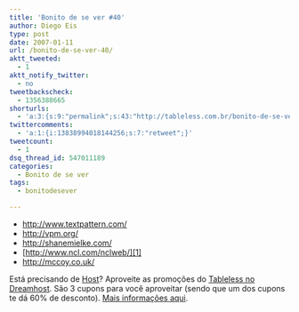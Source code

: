 ```yaml
---
title: 'Bonito de se ver #40'
author: Diego Eis
type: post
date: 2007-01-11
url: /bonito-de-se-ver-40/
aktt_tweeted:
  - 1
aktt_notify_twitter:
  - no
tweetbackscheck:
  - 1356388665
shorturls:
  - 'a:3:{s:9:"permalink";s:43:"http://tableless.com.br/bonito-de-se-ver-40";s:7:"tinyurl";s:26:"http://tinyurl.com/3q45s92";s:4:"isgd";s:19:"http://is.gd/V7tXD1";}'
twittercomments:
  - 'a:1:{i:13838994018144256;s:7:"retweet";}'
tweetcount:
  - 1
dsq_thread_id: 547011189
categories:
  - Bonito de se ver
tags:
  - bonitodesever

---
```

  * <http://www.textpattern.com/>
  * <http://vpm.org/>
  * <http://shanemielke.com/>
  * [http://www.ncl.com/nclweb/][1]
  * <http://mccoy.co.uk/>

Está precisando de [Host][2]? Aproveite as promoções do [Tableless no Dreamhost][2]. São 3 cupons para você aproveitar (sendo que um dos cupons te dá 60% de desconto). [Mais informações aqui][3].

 [1]: http://www.ncl.com/nclweb/home.html
 [2]: http://www.dreamhost.com/r.cgi?132780/hosting.html
 [3]: http://tableless.com.br/desconto-no-dreamhost